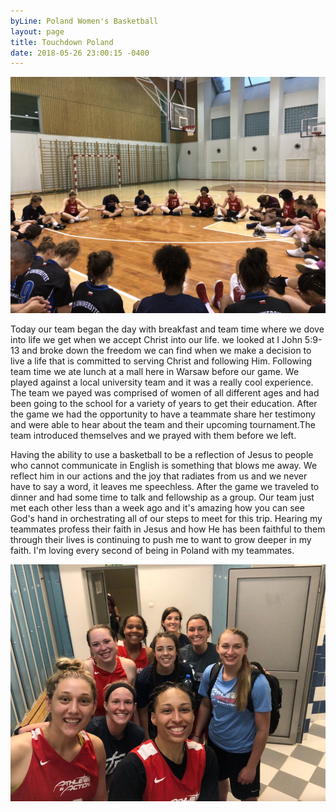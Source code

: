 ```yaml
---
byLine: Poland Women's Basketball
layout: page
title: Touchdown Poland
date: 2018-05-26 23:00:15 -0400
---
```

![](/uploads/2018/05/27/IMG_1258.JPG)

Today our team began the day with breakfast and team time where we dove into life we get when we accept Christ into our life. we looked at I John 5:9-13 and broke down the freedom we can find when we make a decision to live a life that is committed to serving Christ and following Him. Following team time we ate lunch at a mall here in Warsaw before our game. We played against a local university team and it was a really cool experience. The team we payed was comprised of women of all different ages and had been going to the school for a variety of years to get their education. After the game we had the opportunity to have a teammate share her testimony and were able to hear about the team and their upcoming tournament.The team introduced themselves and we prayed with them before we left.

​Having the ability to use a basketball to be a reflection of Jesus to people who cannot communicate in English is something that blows me away. We reflect him in our actions and the joy that radiates from us and we never have to say a word, it leaves me speechless. After the game we traveled to dinner and had some time to talk and fellowship as a group. Our team just met each other less than a week ago and it's amazing how you can see God's hand in orchestrating all of our steps to meet for this trip. Hearing my teammates profess their faith in Jesus and how He has been faithful to them through their lives is continuing to push me to want to grow deeper in my faith. I'm loving every second of being in Poland with my teammates.

![](/uploads/2018/05/27/IMG_1265.JPG)